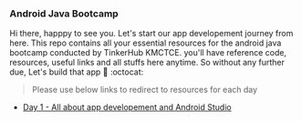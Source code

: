 ### Android Java Bootcamp
Hi there, happpy to see you. Let's start our app developement journey from here. This repo contains all your essential resources for the android java bootcamp conducted by TinkerHub KMCTCE. you'll have reference code, resources, useful links and all stuffs here anytime. So without any further due, Let's build that app :metal: :octocat: 
> Please use below links to redirect to resources for each day

- [Day 1 - All about app developement and Android Studio](https://github.com/kariot/android-java-bootcamp/tree/day-1)
